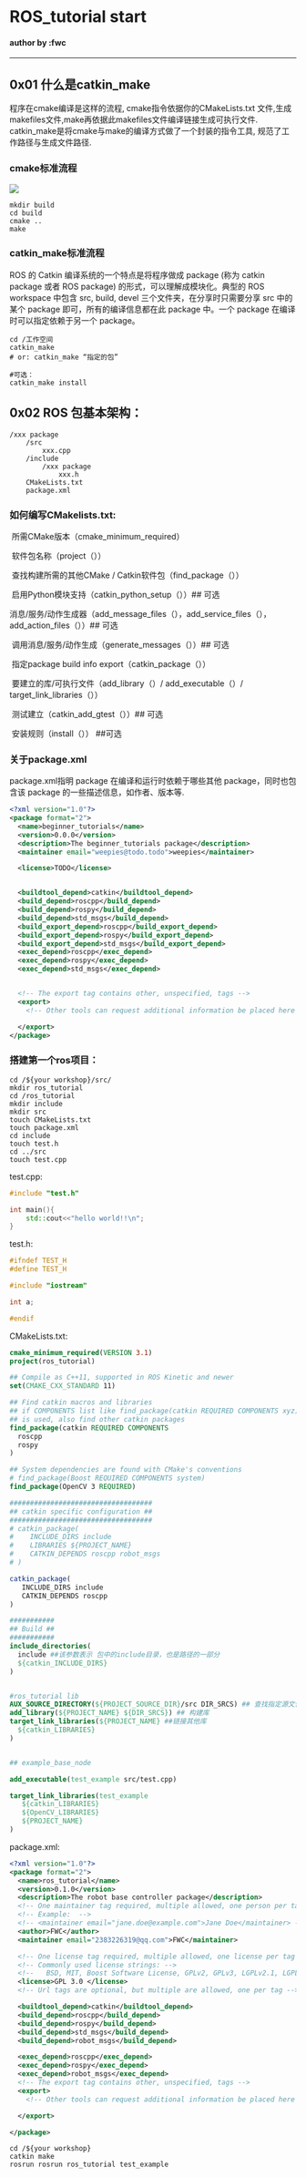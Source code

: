 # ROS_tutorial start

#### author by :fwc

---

## 0x01 什么是catkin_make

程序在cmake编译是这样的流程, cmake指令依据你的CMakeLists.txt 文件,生成makefiles文件,make再依据此makefiles文件编译链接生成可执行文件. catkin_make是将cmake与make的编译方式做了一个封装的指令工具, 规范了工作路径与生成文件路径.

### cmake标准流程

![](/home/weepies/catkin_ws/src/ros_tutorial/res/pic.png)

~~~ shell
mkdir build
cd build
cmake ..
make 
~~~



### catkin_make标准流程

ROS 的 Catkin 编译系统的一个特点是将程序做成 package (称为 catkin package 或者 ROS package) 的形式，可以理解成模块化。典型的 ROS workspace 中包含 src, build, devel 三个文件夹，在分享时只需要分享 src 中的某个 package 即可，所有的编译信息都在此 package 中。一个 package 在编译时可以指定依赖于另一个 package。

~~~ shell
cd /工作空间
catkin_make
# or: catkin_make “指定的包”

#可选：
catkin_make install
~~~



## 0x02 ROS 包基本架构：

~~~ shell
/xxx package
	/src
		xxx.cpp
	/include
		/xxx package
			xxx.h
	CMakeLists.txt
	package.xml
~~~



### 如何编写CMakelists.txt:

​     所需CMake版本（cmake_minimum_required）

​     软件包名称（project（））

​     查找构建所需的其他CMake / Catkin软件包（find_package（））

​     启用Python模块支持（catkin_python_setup（））## 可选

​     消息/服务/动作生成器（add_message_files（），add_service_files（），add_action_files（））## 可选

​     调用消息/服务/动作生成（generate_messages（））## 可选

​     指定package build info export（catkin_package（））

​     要建立的库/可执行文件（add_library（）/ add_executable（）/ target_link_libraries（））

​     测试建立（catkin_add_gtest（））## 可选

​     安装规则（install（）） ##可选

### 关于package.xml

package.xml指明 package 在编译和运行时依赖于哪些其他 package，同时也包含该 package 的一些描述信息，如作者、版本等.

~~~ xml
<?xml version="1.0"?>
<package format="2">
  <name>beginner_tutorials</name>
  <version>0.0.0</version>
  <description>The beginner_tutorials package</description>
  <maintainer email="weepies@todo.todo">weepies</maintainer>

  <license>TODO</license>


  <buildtool_depend>catkin</buildtool_depend>
  <build_depend>roscpp</build_depend>
  <build_depend>rospy</build_depend>
  <build_depend>std_msgs</build_depend>
  <build_export_depend>roscpp</build_export_depend>
  <build_export_depend>rospy</build_export_depend>
  <build_export_depend>std_msgs</build_export_depend>
  <exec_depend>roscpp</exec_depend>
  <exec_depend>rospy</exec_depend>
  <exec_depend>std_msgs</exec_depend>


  <!-- The export tag contains other, unspecified, tags -->
  <export>
    <!-- Other tools can request additional information be placed here -->

  </export>
</package>
~~~



### 搭建第一个ros项目：

~~~ shell
cd /${your workshop}/src/
mkdir ros_tutorial
cd /ros_tutorial
mkdir include
mkdir src
touch CMakeLists.txt
touch package.xml
cd include
touch test.h
cd ../src
touch test.cpp
~~~

test.cpp:

~~~c++
#include "test.h"

int main(){
    std::cout<<"hello world!!\n";
}
~~~

test.h:

~~~ c++
#ifndef TEST_H
#define TEST_H

#include "iostream"

int a;

#endif
~~~



CMakeLists.txt:

~~~ cmake
cmake_minimum_required(VERSION 3.1)
project(ros_tutorial)

## Compile as C++11, supported in ROS Kinetic and newer
set(CMAKE_CXX_STANDARD 11)

## Find catkin macros and libraries
## if COMPONENTS list like find_package(catkin REQUIRED COMPONENTS xyz)
## is used, also find other catkin packages
find_package(catkin REQUIRED COMPONENTS
  roscpp
  rospy
)

## System dependencies are found with CMake's conventions
# find_package(Boost REQUIRED COMPONENTS system)
find_package(OpenCV 3 REQUIRED)

###################################
## catkin specific configuration ##
###################################
# catkin_package(
#    INCLUDE_DIRS include
#    LIBRARIES ${PROJECT_NAME}
#    CATKIN_DEPENDS roscpp robot_msgs
# )

catkin_package(
   INCLUDE_DIRS include
   CATKIN_DEPENDS roscpp
)

###########
## Build ##
###########
include_directories(
  include ##该参数表示 包中的include目录，也是路径的一部分
  ${catkin_INCLUDE_DIRS}
)


#ros_tutorial lib
AUX_SOURCE_DIRECTORY(${PROJECT_SOURCE_DIR}/src DIR_SRCS) ## 查找指定源文件，然后存入相应的变量名
add_library(${PROJECT_NAME} ${DIR_SRCS}) ## 构建库
target_link_libraries(${PROJECT_NAME} ##链接其他库
  ${catkin_LIBRARIES}
)


## example_base_node

add_executable(test_example src/test.cpp)

target_link_libraries(test_example
   ${catkin_LIBRARIES}
   ${OpenCV_LIBRARIES}
   ${PROJECT_NAME}
)
~~~



package.xml:

~~~ xml
<?xml version="1.0"?>
<package format="2">
  <name>ros_tutorial</name>
  <version>0.1.0</version>
  <description>The robot base controller package</description>
  <!-- One maintainer tag required, multiple allowed, one person per tag -->
  <!-- Example:  -->
  <!-- <maintainer email="jane.doe@example.com">Jane Doe</maintainer> -->
  <author>FWC</author>
  <maintainer email="2383226319@qq.com">FWC</maintainer>

  <!-- One license tag required, multiple allowed, one license per tag -->
  <!-- Commonly used license strings: -->
  <!--   BSD, MIT, Boost Software License, GPLv2, GPLv3, LGPLv2.1, LGPLv3 -->
  <license>GPL 3.0 </license>
  <!-- Url tags are optional, but multiple are allowed, one per tag -->

  <buildtool_depend>catkin</buildtool_depend>
  <build_depend>roscpp</build_depend>
  <build_depend>rospy</build_depend>
  <build_depend>std_msgs</build_depend>
  <build_depend>robot_msgs</build_depend>

  <exec_depend>roscpp</exec_depend>
  <exec_depend>rospy</exec_depend>
  <exec_depend>robot_msgs</exec_depend>
  <!-- The export tag contains other, unspecified, tags -->
  <export>
    <!-- Other tools can request additional information be placed here -->

  </export>

</package>

~~~



~~~ shell
cd /${your workshop}
catkin make
rosrun rosrun ros_tutorial test_example
~~~


